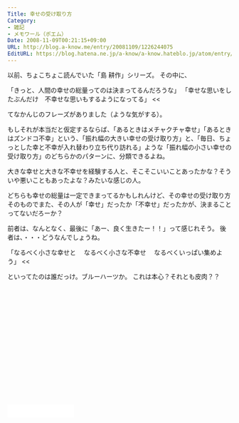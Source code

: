 ```yaml
---
Title: 幸せの受け取り方
Category:
- 雑記
- メモワール（ポエム）
Date: 2008-11-09T00:21:15+09:00
URL: http://blog.a-know.me/entry/20081109/1226244075
EditURL: https://blog.hatena.ne.jp/a-know/a-know.hateblo.jp/atom/entry/12921228815727980172
---
```


以前、ちょこちょこ読んでいた「島 耕作」シリーズ。 
その中に、 


>>
「きっと、人間の幸せの総量ってのは決まってるんだろうな」 
「幸せな思いをしたぶんだけ　不幸せな思いもするようになってる」 
<<


てなかんじのフレーズがありました（ような気がする）。 

もしそれが本当だと仮定するならば、「あるときはメチャクチャ幸せ」「あるときはズンドコ不幸」という、「振れ幅の大きい幸せの受け取り方」と、「毎日、ちょっとした幸と不幸が入れ替わり立ち代り訪れる」ような「振れ幅の小さい幸せの受け取り方」のどちらかのパターンに、分類できるよね。 

大きな幸せと大きな不幸せを経験する人と、そこそこいいことあったかな？そういや悪いこともあったよな？みたいな感じの人。 

どちらも幸せの総量は一定できまってるかもしれんけど、その幸せの受け取り方そのものでまた、その人が「幸せ」だったか「不幸せ」だったかが、決まることってないだろーか？ 


前者は、なんとなく、最後に「あー、良く生きたー！！」って感じれそう。 
後者は、・・・どうなんでしょうね。 




>>
「なるべく小さな幸せと 
　なるべく小さな不幸せ 
　なるべくいっぱい集めよう」 
<<



といってたのは誰だっけ。ブルーハーツか。 
これは本心？それとも皮肉？？ 


<script async src="//pagead2.googlesyndication.com/pagead/js/adsbygoogle.js"></script>
<!-- article-bottom2 -->
<ins class="adsbygoogle"
     style="display:inline-block;width:300px;height:250px"
     data-ad-client="ca-pub-3463034538369189"
     data-ad-slot="5274552934"></ins>
<script>
(adsbygoogle = window.adsbygoogle || []).push({});
</script>


<iframe src="//blog.hatena.ne.jp/a-know/a-know.hateblo.jp/subscribe/iframe" allowtransparency="true" frameborder="0" scrolling="no" width="150" height="28"></iframe>
